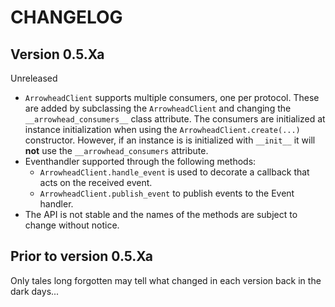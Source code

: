 # CHANGELOG

## Version 0.5.Xa

Unreleased

- `ArrowheadClient` supports multiple consumers, one per protocol.
  These are added by subclassing the `ArrowheadClient` and changing the `__arrowhead_consumers__` class attribute.
  The consumers are initialized at instance initialization when using the `ArrowheadClient.create(...)` constructor.
  However, if an instance is is initialized with `__init__` it will **not** use the `__arrowhead_consumers` attribute.
- Eventhandler supported through the following methods:
  - `ArrowheadClient.handle_event` is used to decorate a callback that acts on the received event.
  - `ArrowheadClient.publish_event` to publish events to the Event handler.
- The API is not stable and the names of the methods are subject to change without notice.

Prior to version 0.5.Xa
-----------------------

Only tales long forgotten may tell what changed in each version back in the dark days...